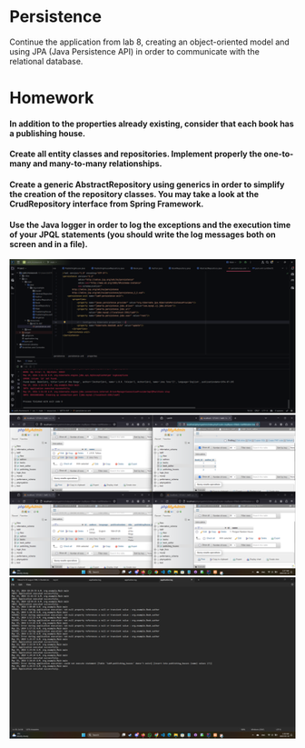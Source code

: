 
  # Persistence
Continue the application from lab 8, creating an object-oriented model and using JPA (Java Persistence API) in order to communicate with the relational database. 

# Homework 

  ####   In addition to the properties already existing, consider that each book has a publishing house.
  ####  Create all entity classes and repositories. Implement properly the one-to-many and many-to-many relationships.
  ####  Create a generic AbstractRepository using generics in order to simplify the creation of the repository classes. You may take a look at the CrudRepository interface from Spring Framework.
  ####  Use the Java logger in order to log the exceptions and the execution time of your JPQL statements (you should write the log messages both on screen and in a file). 
![screenshot1](1.png)
![screenshot2](2.png)
![screenshot3](3.png)
